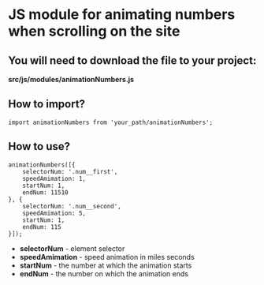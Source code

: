 # JS module for animating numbers when scrolling on the site

## You will need to download the file to your project:

**src/js/modules/animationNumbers.js**

## How to import?

```
import animationNumbers from 'your_path/animationNumbers';
```

## How to use?

```
animationNumbers([{
	selectorNum: '.num__first',
	speedAmimation: 1,
	startNum: 1,
	endNum: 11510
}, {
	selectorNum: '.num__second',
	speedAmimation: 5,
	startNum: 1,
	endNum: 115
}]);
```

- **selectorNum** - element selector
- **speedAmimation** - speed animation in miles seconds
- **startNum** - the number at which the animation starts
- **endNum** - the number on which the animation ends
